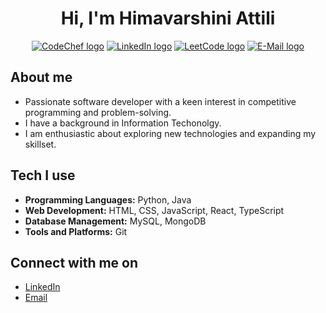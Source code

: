 <h1 align="center">Hi, I'm Himavarshini Attili</h1>

<p align="center">
  <a href="https://www.codechef.com/users/hima_a"><img src="https://img.shields.io/static/v1?label=CodeChef&message=Himavarshini_A&style=flat-square&logo=CodeChef&color=blue" alt="CodeChef logo" /></a>
  <a href="www.linkedin.com/in/himavarshini-attili"><img src="https://img.shields.io/static/v1?label=LinkedIn&message=himavarshini-attili&style=flat-square&logo=LinkedIn&color=blue" alt="LinkedIn logo" /></a>
  <a href="https://leetcode.com/u/A_Himavarshini/"><img src="https://img.shields.io/static/v1?label=LeetCode&message=A_Himavarshini&style=flat-square&logo=LeetCode&color=blue" alt="LeetCode logo" /></a>
  <a href="mailto:himavarshiniattili@gmail.com"><img src="https://img.shields.io/static/v1?label=E-Mail&message=himavarshiniattili@gmail.com&style=flat-square&logo=Mail.Ru&color=blue" alt="E-Mail logo" /></a>
</p>

## About me

- Passionate software developer with a keen interest in competitive programming and problem-solving.
- I have a background in Information Techonolgy.
- I am enthusiastic about exploring new technologies and expanding my skillset.

## Tech I use

- **Programming Languages:** Python, Java
- **Web Development:** HTML, CSS, JavaScript, React, TypeScript
- **Database Management:** MySQL, MongoDB
- **Tools and Platforms:** Git

## Connect with me on

- [LinkedIn](https://linkedin.com/in/himavarshini-attili)
- [Email](mailto:himavarshiniattili@gmail.com)
